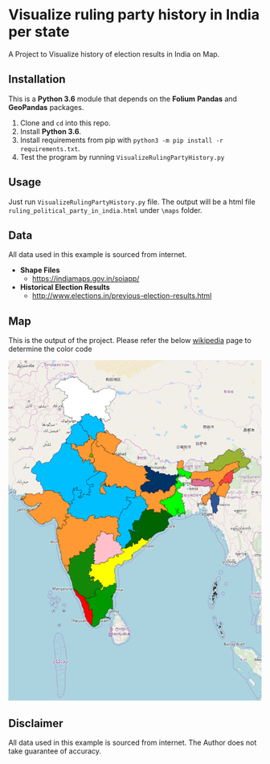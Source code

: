 # Visualize ruling party history in India per state
A Project to Visualize history of election results in India on Map. 

## Installation

This is a **Python 3.6** module that depends on the **Folium** **Pandas** and **GeoPandas** packages.

1. Clone and `cd` into this repo.
2. Install **Python 3.6**.
3. Install requirements from pip with `python3 -m pip install -r requirements.txt`.
4. Test the program by running `VisualizeRulingPartyHistory.py` 

## Usage
Just run `VisualizeRulingPartyHistory.py` file. The output will be a html file `ruling_political_party_in_india.html` under `\maps` folder. 

## Data
All data used in this example is sourced from internet.
* **Shape Files**
    * https://indiamaps.gov.in/soiapp/
* **Historical Election Results**
    * http://www.elections.in/previous-election-results.html

## Map
This is the output of the project. Please refer the below [wikipedia](https://en.wikipedia.org/wiki/Category:India_political_party_colour_templates) page to determine the color code

![Map](img/2019_ruling_party_per_state.png)


## Disclaimer
All data used in this example is sourced from internet. The Author does not take guarantee of accuracy.  
